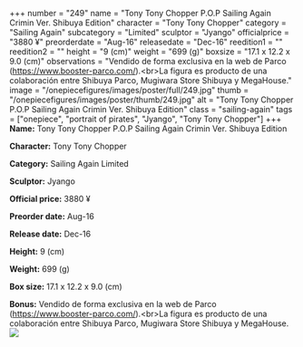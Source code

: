 +++
number = "249"
name = "Tony Tony Chopper P.O.P Sailing Again Crimin Ver. Shibuya Edition"
character = "Tony Tony Chopper"
category = "Sailing Again"
subcategory = "Limited"
sculptor = "Jyango"
officialprice = "3880 ¥"
preorderdate = "Aug-16"
releasedate = "Dec-16"
reedition1 = ""
reedition2 = ""
height = "9 (cm)"
weight = "699 (g)"
boxsize = "17.1 x 12.2 x 9.0 (cm)"
observations = "Vendido de forma exclusiva en la web de Parco (https://www.booster-parco.com/).&lt;br&gt;La figura es producto de una colaboración entre Shibuya Parco, Mugiwara Store Shibuya y MegaHouse."
image = "/onepiecefigures/images/poster/full/249.jpg"
thumb = "/onepiecefigures/images/poster/thumb/249.jpg"
alt = "Tony Tony Chopper P.O.P Sailing Again Crimin Ver. Shibuya Edition"
class = "sailing-again"
tags = ["onepiece", "portrait of pirates", "Jyango", "Tony Tony Chopper"]
+++
**Name:** Tony Tony Chopper P.O.P Sailing Again Crimin Ver. Shibuya Edition

**Character:** Tony Tony Chopper

**Category:** Sailing Again  Limited 

**Sculptor:** Jyango

**Official price:** 3880 ¥

**Preorder date:** Aug-16

**Release date:** Dec-16

**Height:** 9 (cm)

**Weight:** 699 (g)

**Box size:** 17.1 x 12.2 x 9.0 (cm)

**Bonus:** Vendido de forma exclusiva en la web de Parco (https://www.booster-parco.com/).&lt;br&gt;La figura es producto de una colaboración entre Shibuya Parco, Mugiwara Store Shibuya y MegaHouse.
<img src="/onepiecefigures/images/poster/thumb/249.jpg">